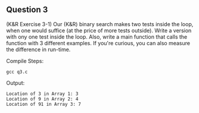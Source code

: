 ## Question 3

(K&R Exercise 3-1) Our (K&R) binary search makes two tests inside the loop, when one would suffice (at the price of more tests outside). Write a version with ony one test inside the loop. Also, write a main function that calls the function with 3 different examples. If you're curious, you can also measure the difference in run-time.

Compile Steps:
	
	gcc q3.c

Output:

	Location of 3 in Array 1: 3
	Location of 9 in Array 2: 4
	Location of 91 in Array 3: 7
